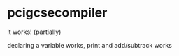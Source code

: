 # pcigcsecompiler


it works! (partially)

declaring a variable works, print and add/subtrack works


